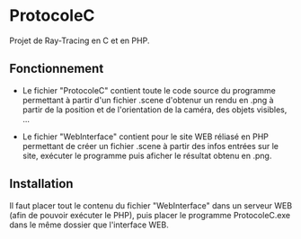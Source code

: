 # ProtocoleC
Projet de Ray-Tracing en C et en PHP.

## Fonctionnement
* Le fichier "ProtocoleC" contient toute le code source du programme permettant à partir d'un fichier .scene d'obtenur un rendu en .png à partir de la position et de l'orientation de la caméra, des objets visibles, ...

* Le fichier "WebInterface" contient pour le site WEB réliasé en PHP permettant de créer un fichier .scene à partir des infos entrées sur le site, exécuter le programme puis aficher le résultat obtenu en .png.

## Installation
  Il faut placer tout le contenu du fichier "WebInterface" dans un serveur WEB (afin de pouvoir exécuter le PHP), puis placer le programme ProtocoleC.exe dans le même dossier que l'interface WEB.
